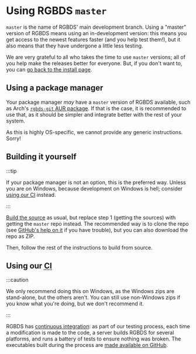 
# Using RGBDS `master`

`master` is the name of RGBDS' main development branch.
Using a "master" version of RGBDS means using an in-development version: this means you get access to the newest features faster (and you help test them!), but it also means that they have undergone a little less testing.

We are very grateful to all who takes the time to use `master` versions; all of you help make the releases better for everyone.
But, if you don't want to, you can [go back to the install page](/install).


## Using a package manager

Your package manager *may* have a `master` version of RGBDS available, such as Arch's [`rgbds-git` AUR package](https://aur.archlinux.org/packages/rgbds-git).
If that is the case, it is recommended to use that, as it should be simpler and integrate better with the rest of your system.

As this is highly OS-specific, we cannot provide any generic instructions.
Sorry!

## Building it yourself

:::tip

If your package manager is not an option, this is the preferred way.
Unless you are on Windows, because development on Windows is hell; consider [using our CI](#using-our-ci) instead.

:::

[Build the source](/install/source) as usual, but replace step 1 (getting the sources) with getting the `master` repo instead.
The recommended way is to clone the repo (see [GitHub's help on it](https://docs.github.com/en/github/creating-cloning-and-archiving-repositories/cloning-a-repository) if you have trouble), but you can also download the repo as ZIP.

Then, follow the rest of the instructions to build from source.

## Using our <abbr title="Continuous Integration">CI</abbr>

:::caution

We only recommend doing this on Windows, as the Windows zips are stand-alone, but the others aren't.
You can still use non-Windows zips if you know what you're doing, but we don't recommend it.

:::

RGBDS has [continuous integration](https://en.wikipedia.org/wiki/Continuous_integration): as part of our testing process, each time a modification is made to the code, a server builds RGBDS for several platforms, and runs a battery of tests to ensure nothing was broken.
The executables built during the process are [made available on GitHub](https://github.com/gbdev/rgbds/actions?query=workflow%3A%22Regression+testing%22).
